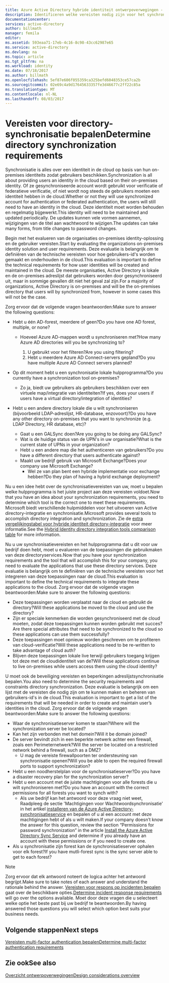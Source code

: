 ```yaml
---
title: Azure Active Directory hybride identiteit ontwerpoverwegingen - directory-synchronisatievereisten bepalen | Microsoft Docs
description: Identificeren welke vereisten nodig zijn voor het synchroniseren van alle gebruikers tussen on = eigen locatie en cloud voor de onderneming.
documentationcenter: 
services: active-directory
author: billmath
manager: femila
editor: 
ms.assetid: 593eaa71-17eb-4c16-8c98-43cc62987e65
ms.service: active-directory
ms.devlang: na
ms.topic: article
ms.tgt_pltfrm: na
ms.workload: identity
ms.date: 07/18/2017
ms.author: billmath
ms.openlocfilehash: 5ef87e606f055359ca325befd6048353ce57ca2b
ms.sourcegitcommit: 02e69c4a9d17645633357fe3d46677c2ff22c85a
ms.translationtype: MT
ms.contentlocale: nl-NL
ms.lasthandoff: 08/03/2017
---
```

# <a name="determine-directory-synchronization-requirements"></a><span data-ttu-id="89cdd-103">Vereisten voor directory-synchronisatie bepalen</span><span class="sxs-lookup"><span data-stu-id="89cdd-103">Determine directory synchronization requirements</span></span>
<span data-ttu-id="89cdd-104">Synchronisatie is alles over een identiteit in de cloud op basis van hun on-premises identiteits zodat gebruikers beschikken.</span><span class="sxs-lookup"><span data-stu-id="89cdd-104">Synchronization is all about providing users an identity in the cloud based on their on-premises identity.</span></span> <span data-ttu-id="89cdd-105">Of ze gesynchroniseerde account wordt gebruikt voor verificatie of federatieve verificatie, of niet wordt nog steeds de gebruikers moeten een identiteit hebben in de cloud.</span><span class="sxs-lookup"><span data-stu-id="89cdd-105">Whether or not they will use synchronized account for authentication or federated authentication, the users will still need to have an identity in the cloud.</span></span>  <span data-ttu-id="89cdd-106">Deze identiteit moet worden behouden en regelmatig bijgewerkt.</span><span class="sxs-lookup"><span data-stu-id="89cdd-106">This identity will need to be maintained and updated periodically.</span></span>  <span data-ttu-id="89cdd-107">De updates kunnen vele vormen aannemen, wijzigingen van de titel aan wachtwoord te wijzigen.</span><span class="sxs-lookup"><span data-stu-id="89cdd-107">The updates can take many forms, from title changes to password changes.</span></span>  

<span data-ttu-id="89cdd-108">Begin met het evalueren van de organisaties on-premises identity-oplossing en de gebruiker vereisten.</span><span class="sxs-lookup"><span data-stu-id="89cdd-108">Start by evaluating the organizations on-premises identity solution and user requirements.</span></span> <span data-ttu-id="89cdd-109">Deze evaluatie is belangrijk om te definiëren van de technische vereisten voor hoe gebruikers-id's worden gemaakt en onderhouden in de cloud.</span><span class="sxs-lookup"><span data-stu-id="89cdd-109">This evaluation is important to define the technical requirements for how user identities will be created and maintained in the cloud.</span></span>  <span data-ttu-id="89cdd-110">De meeste organisaties, Active Directory is lokale en de on-premises adreslijst dat gebruikers worden door gesynchroniseerd uit, maar in sommige gevallen dit niet het geval zal zijn.</span><span class="sxs-lookup"><span data-stu-id="89cdd-110">For a majority of organizations, Active Directory is on-premises and will be the on-premises directory that users will by synchronized from, however in some cases this will not be the case.</span></span>  

<span data-ttu-id="89cdd-111">Zorg ervoor dat de volgende vragen beantwoorden:</span><span class="sxs-lookup"><span data-stu-id="89cdd-111">Make sure to answer the following questions:</span></span>

* <span data-ttu-id="89cdd-112">Hebt u één AD-forest, meerdere of geen?</span><span class="sxs-lookup"><span data-stu-id="89cdd-112">Do you have one AD forest, multiple, or none?</span></span>
  
  * <span data-ttu-id="89cdd-113">Hoeveel Azure AD-mappen wordt u synchroniseren met?</span><span class="sxs-lookup"><span data-stu-id="89cdd-113">How many Azure AD directories will you be synchronizing to?</span></span>
    
    1. <span data-ttu-id="89cdd-114">U gebruikt voor het filteren?</span><span class="sxs-lookup"><span data-stu-id="89cdd-114">Are you using filtering?</span></span>
    2. <span data-ttu-id="89cdd-115">Hebt u meerdere Azure AD Connect-servers gepland?</span><span class="sxs-lookup"><span data-stu-id="89cdd-115">Do you have multiple Azure AD Connect servers planned?</span></span>
* <span data-ttu-id="89cdd-116">Op dit moment hebt u een synchronisatie lokale hulpprogramma?</span><span class="sxs-lookup"><span data-stu-id="89cdd-116">Do you currently have a synchronization tool on-premises?</span></span>
  
  * <span data-ttu-id="89cdd-117">Zo ja, biedt uw gebruikers als gebruikers beschikken over een virtuele map/integratie van identiteiten?</span><span class="sxs-lookup"><span data-stu-id="89cdd-117">If yes, does your users if users have a virtual directory/integration of identities?</span></span>
* <span data-ttu-id="89cdd-118">Hebt u een andere directory lokale die u wilt synchroniseren (bijvoorbeeld LDAP-adreslijst, HR-database, enzovoort)?</span><span class="sxs-lookup"><span data-stu-id="89cdd-118">Do you have any other directory on-premises that you want to synchronize (e.g. LDAP Directory, HR database, etc)?</span></span>
  * <span data-ttu-id="89cdd-119">Gaat u een GALSync doen?</span><span class="sxs-lookup"><span data-stu-id="89cdd-119">Are you going to be doing any GALSync?</span></span>
  * <span data-ttu-id="89cdd-120">Wat is de huidige status van de UPN's in uw organisatie?</span><span class="sxs-lookup"><span data-stu-id="89cdd-120">What is the current state of UPNs in your organization?</span></span> 
  * <span data-ttu-id="89cdd-121">Hebt u een andere map die het authenticeren van gebruikers?</span><span class="sxs-lookup"><span data-stu-id="89cdd-121">Do you have a different directory that users authenticate against?</span></span>
  * <span data-ttu-id="89cdd-122">Maakt uw bedrijf gebruik van Microsoft Exchange?</span><span class="sxs-lookup"><span data-stu-id="89cdd-122">Does your company use Microsoft Exchange?</span></span>
    * <span data-ttu-id="89cdd-123">Wel ze van plan bent een hybride implementatie voor exchange hebben?</span><span class="sxs-lookup"><span data-stu-id="89cdd-123">Do they plan of having a hybrid exchange deployment?</span></span>

<span data-ttu-id="89cdd-124">Nu u een idee hebt over de synchronisatievereisten van uw, moet u bepalen welke hulpprogramma is het juiste project aan deze vereisten voldoet.</span><span class="sxs-lookup"><span data-stu-id="89cdd-124">Now that you have an idea about your synchronization requirements, you need to determine which tool is the correct one to meet these requirements.</span></span>  <span data-ttu-id="89cdd-125">Microsoft biedt verschillende hulpmiddelen voor het uitvoeren van Active directory-integratie en synchronisatie.</span><span class="sxs-lookup"><span data-stu-id="89cdd-125">Microsoft provides several tools to accomplish directory integration and synchronization.</span></span>  <span data-ttu-id="89cdd-126">Zie de [extra vergelijkingstabel voor hybride identiteit directory-integratie](active-directory-hybrid-identity-design-considerations-tools-comparison.md) voor meer informatie.</span><span class="sxs-lookup"><span data-stu-id="89cdd-126">See the [Hybrid Identity directory integration tools comparison table](active-directory-hybrid-identity-design-considerations-tools-comparison.md) for more information.</span></span> 

<span data-ttu-id="89cdd-127">Nu u uw synchronisatievereisten en het hulpprogramma dat u dit voor uw bedrijf doen hebt, moet u evalueren van de toepassingen die gebruikmaken van deze directoryservices.</span><span class="sxs-lookup"><span data-stu-id="89cdd-127">Now that you have your synchronization requirements and the tool that will accomplish this for your company, you need to evaluate the applications that use these directory services.</span></span> <span data-ttu-id="89cdd-128">Deze evaluatie is belangrijk om te definiëren van de technische vereisten voor het integreren van deze toepassingen naar de cloud.</span><span class="sxs-lookup"><span data-stu-id="89cdd-128">This evaluation is important to define the technical requirements to integrate these applications to the cloud.</span></span> <span data-ttu-id="89cdd-129">Zorg ervoor dat de volgende vragen beantwoorden:</span><span class="sxs-lookup"><span data-stu-id="89cdd-129">Make sure to answer the following questions:</span></span>

* <span data-ttu-id="89cdd-130">Deze toepassingen worden verplaatst naar de cloud en gebruikt de directory?</span><span class="sxs-lookup"><span data-stu-id="89cdd-130">Will these applications be moved to the cloud and use the directory?</span></span>
* <span data-ttu-id="89cdd-131">Zijn er speciale kenmerken die worden gesynchroniseerd met de cloud moeten, zodat deze toepassingen kunnen worden gebruikt met succes?</span><span class="sxs-lookup"><span data-stu-id="89cdd-131">Are there special attributes that need to be synchronized to the cloud so these applications can use them successfully?</span></span>
* <span data-ttu-id="89cdd-132">Deze toepassingen moet opnieuw worden geschreven om te profiteren van cloud-verificatie?</span><span class="sxs-lookup"><span data-stu-id="89cdd-132">Will these applications need to be re-written to take advantage of cloud auth?</span></span>
* <span data-ttu-id="89cdd-133">Blijven deze toepassingen lokale live terwijl gebruikers toegang krijgen tot deze met de cloudidentiteit van de?</span><span class="sxs-lookup"><span data-stu-id="89cdd-133">Will these applications continue to live on-premises while users access them using the cloud identity?</span></span>

<span data-ttu-id="89cdd-134">U moet ook de beveiliging vereisten en beperkingen adreslijstsynchronisatie bepalen.</span><span class="sxs-lookup"><span data-stu-id="89cdd-134">You also need to determine the security requirements and constraints directory synchronization.</span></span> <span data-ttu-id="89cdd-135">Deze evaluatie is belangrijk om een lijst met de vereisten die nodig zijn om te kunnen maken en beheren van gebruikers-id's in de cloud.</span><span class="sxs-lookup"><span data-stu-id="89cdd-135">This evaluation is important to get a list of the requirements that will be needed in order to create and maintain user’s identities in the cloud.</span></span> <span data-ttu-id="89cdd-136">Zorg ervoor dat de volgende vragen beantwoorden:</span><span class="sxs-lookup"><span data-stu-id="89cdd-136">Make sure to answer the following questions:</span></span>

* <span data-ttu-id="89cdd-137">Waar de synchronisatieserver komen te staan?</span><span class="sxs-lookup"><span data-stu-id="89cdd-137">Where will the synchronization server be located?</span></span>
* <span data-ttu-id="89cdd-138">Kan het zijn verbonden met het domein?</span><span class="sxs-lookup"><span data-stu-id="89cdd-138">Will it be domain joined?</span></span>
* <span data-ttu-id="89cdd-139">De server bevindt zich in een beperkte netwerk achter een firewall, zoals een Perimeternetwerk?</span><span class="sxs-lookup"><span data-stu-id="89cdd-139">Will the server be located on a restricted network behind a firewall, such as a DMZ?</span></span>
  * <span data-ttu-id="89cdd-140">U mag de vereiste firewallpoorten ter ondersteuning van synchronisatie openen?</span><span class="sxs-lookup"><span data-stu-id="89cdd-140">Will you be able to open the required firewall ports to support synchronization?</span></span>
* <span data-ttu-id="89cdd-141">Hebt u een noodherstelplan voor de synchronisatieserver?</span><span class="sxs-lookup"><span data-stu-id="89cdd-141">Do you have a disaster recovery plan for the synchronization server?</span></span>
* <span data-ttu-id="89cdd-142">Hebt u een account met de juiste machtigingen voor alle forests die u wilt synchroniseren met?</span><span class="sxs-lookup"><span data-stu-id="89cdd-142">Do you have an account with the correct permissions for all forests you want to synch with?</span></span>
  * <span data-ttu-id="89cdd-143">Als uw bedrijf kan het antwoord voor deze vraag niet weet, Raadpleeg de sectie 'Machtigingen voor Wachtwoordsynchronisatie' in het artikel [installeren van de Azure Active Directory-synchronisatieservice](https://msdn.microsoft.com/library/azure/dn757602.aspx#BKMK_CreateAnADAccountForTheSyncService) en bepalen of u al een account met deze machtigingen hebt of als u wilt maken.</span><span class="sxs-lookup"><span data-stu-id="89cdd-143">If your company doesn’t know the answer for this question, review the section “Permissions for password synchronization” in the article [Install the Azure Active Directory Sync Service](https://msdn.microsoft.com/library/azure/dn757602.aspx#BKMK_CreateAnADAccountForTheSyncService) and determine if you already have an account with these permissions or if you need to create one.</span></span>
* <span data-ttu-id="89cdd-144">Als u synchronisatie zijn forest kan de synchronisatieserver ophalen voor elk forest?</span><span class="sxs-lookup"><span data-stu-id="89cdd-144">If you have mutli-forest sync is the sync server able to get to each forest?</span></span>

> [!NOTE]
> <span data-ttu-id="89cdd-145">Zorg ervoor dat elk antwoord noteert de logica achter het antwoord begrijpt.</span><span class="sxs-lookup"><span data-stu-id="89cdd-145">Make sure to take notes of each answer and understand the rationale behind the answer.</span></span> <span data-ttu-id="89cdd-146">[Vereisten voor respons op incidenten bepalen](active-directory-hybrid-identity-design-considerations-incident-response-requirements.md) gaat over de beschikbare opties.</span><span class="sxs-lookup"><span data-stu-id="89cdd-146">[Determine incident response requirements](active-directory-hybrid-identity-design-considerations-incident-response-requirements.md) will go over the options available.</span></span> <span data-ttu-id="89cdd-147">Moet door deze vragen die u selecteert welke optie het beste past bij uw bedrijf te beantwoorden.</span><span class="sxs-lookup"><span data-stu-id="89cdd-147">By having answered those questions you will select which option best suits your business needs.</span></span>
> 
> 

## <a name="next-steps"></a><span data-ttu-id="89cdd-148">Volgende stappen</span><span class="sxs-lookup"><span data-stu-id="89cdd-148">Next steps</span></span>
[<span data-ttu-id="89cdd-149">Vereisten multi-factor authentication bepalen</span><span class="sxs-lookup"><span data-stu-id="89cdd-149">Determine multi-factor authentication requirements</span></span>](active-directory-hybrid-identity-design-considerations-multifactor-auth-requirements.md)

## <a name="see-also"></a><span data-ttu-id="89cdd-150">Zie ook</span><span class="sxs-lookup"><span data-stu-id="89cdd-150">See also</span></span>
[<span data-ttu-id="89cdd-151">Overzicht ontwerpoverwegingen</span><span class="sxs-lookup"><span data-stu-id="89cdd-151">Design considerations overview</span></span>](active-directory-hybrid-identity-design-considerations-overview.md)

